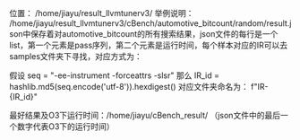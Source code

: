位置： /home/jiayu/result_llvmtunerv3/
举例说明： /home/jiayu/result_llvmtunerv3/cBench/automotive_bitcount/random/result.json中保存着对automotive_bitcount的所有搜索结果，json文件的每行是一个list，第一个元素是pass序列，第二个元素是运行时间，每个样本对应的IR可以去samples文件夹下寻找，对应方式为：

假设 seq = "-ee-instrument -forceattrs -slsr"
那么 IR_id = hashlib.md5(seq.encode('utf-8')).hexdigest()
对应文件夹命名为： f"IR-{IR_id}"

最好结果及O3下运行时间：/home/jiayu/cBench_result/ （json文件中的最后一个数字代表O3下的运行时间）
